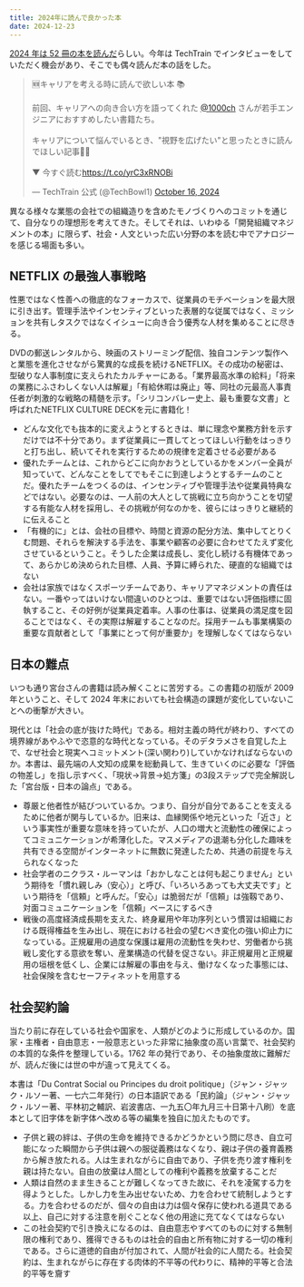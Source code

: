 ```yaml
---
title: 2024年に読んで良かった本
date: 2024-12-23
---
```


[2024 年は 52 冊の本を読んだ](https://booklog.jp/users/1000ch)らしい。今年は TechTrain でインタビューをしていただく機会があり、そこでも偶々読んだ本の話をした。

<blockquote class="twitter-tweet"><p lang="ja" dir="ltr">🆕キャリアを考える時に読んで欲しい本 📚<br><br>前回、キャリアへの向き合い方を語ってくれた <a href="https://twitter.com/1000ch?ref_src=twsrc%5Etfw">@1000ch</a> さんが若手エンジニアにおすすめしたい書籍たち。<br><br>キャリアについて悩んでいるとき、&quot;視野を広げたい&quot;と思ったときに読んでほしい記事🧙‍♀️<br> <br>▼ 今すぐ読む<a href="https://t.co/yrC3xRNOBi">https://t.co/yrC3xRNOBi</a></p>&mdash; TechTrain 公式 (@TechBowl1) <a href="https://twitter.com/TechBowl1/status/1846493621400555537?ref_src=twsrc%5Etfw">October 16, 2024</a></blockquote>

異なる様々な業態の会社での組織造りを含めたモノづくりへのコミットを通じて、自分なりの理想形を考えてきた。そしてそれは、いわゆる「開発組織マネジメントの本」に限らず、社会・人文といった広い分野の本を読む中でアナロジーを感じる場面も多い。

## NETFLIX の最強人事戦略

性悪ではなく性善への徹底的なフォーカスで、従業員のモチベーションを最大限に引き出す。管理手法やインセンティブといった表層的な従属ではなく、ミッションを共有しタスクではなくイシューに向き合う優秀な人材を集めることに尽きる。

<affiliate-link 
  src="https://m.media-amazon.com/images/I/81Q+NRuBYVL._SL1500_.jpg"
  href="https://www.amazon.co.jp/dp/B07GWJCBVP"
  tag="1000ch-22"
  title="NETFLIXの最強人事戦略～自由と責任の文化を築く～">
DVDの郵送レンタルから、映画のストリーミング配信、独自コンテンツ製作へと業態を進化させながら驚異的な成長を続けるNETFLIX。その成功の秘密は、型破りな人事制度に支えられたカルチャーにある。「業界最高水準の給料」「将来の業務にふさわしくない人は解雇」「有給休暇は廃止」等、同社の元最高人事責任者が刺激的な戦略の精髄を示す。「シリコンバレー史上、最も重要な文書」と呼ばれたNETFLIX CULTURE DECKを元に書籍化！
</affiliate-link>

- どんな文化でも抜本的に変えようとするときは、単に理念や業務方針を示すだけでは不十分であり。まず従業員に一貫してとってほしい行動をはっきりと打ち出し、続いてそれを実行するための規律を定着させる必要がある
- 優れたチームとは、これからどこに向かおうとしているかをメンバー全員が知っていて、どんなことをしてでもそこに到達しようとするチームのことだ。優れたチームをつくるのは、インセンティブや管理手法や従業員特典などではない。必要なのは、一人前の大人として挑戦に立ち向かうことを切望する有能な人材を採用し、その挑戦が何なのかを、彼らにはっきりと継続的に伝えること
- 「有機的に」とは、会社の目標や、時間と資源の配分方法、集中してとりくむ問題、それらを解決する手法を、事業や顧客の必要に合わせてたえず変化させているということ。そうした企業は成長し、変化し続ける有機体であって、あらかじめ決められた目標、人員、予算に縛られた、硬直的な組織ではない
- 会社は家族ではなくスポーツチームであり、キャリアマネジメントの責任はない。一番やってはいけない間違いのひとつは、重要ではない評価指標に固執すること、その好例が従業員定着率。人事の仕事は、従業員の満足度を図ることではなく、その実際は解雇することなのだ。採用チームも事業構築の重要な貢献者として「事業にとって何が重要か」を理解しなくてはならない

## 日本の難点

いつも通り宮台さんの書籍は読み解くことに苦労する。この書籍の初版が 2009 年ということ、そして 2024 年末においても社会構造の課題が変化していないことへの衝撃が大きい。

<affiliate-link 
  src="https://m.media-amazon.com/images/I/71RxIEydTyL._SL1500_.jpg"
  href="https://www.amazon.co.jp/dp/B00ISQNGRW"
  tag="1000ch-22"
  title="日本の難点">
現代とは「社会の底が抜けた時代」である。相対主義の時代が終わり、すべての境界線があやふやで恣意的な時代となっている。そのデタラメさを自覚した上で、なぜ社会と現実へコミットメント(深い関わり)していかなければならないのか。本書は、最先端の人文知の成果を総動員して、生きていくのに必要な「評価の物差し」を指し示すべく、「現状→背景→処方箋」の3段ステップで完全解説した「宮台版・日本の論点」である。
</affiliate-link>

- 尊厳と他者性が結びついているか。つまり、自分が自分であることを支えるために他者が関与しているか。旧来は、血縁関係や地元といった「近さ」という事実性が重要な意味を持っていたが、人口の増大と流動性の確保によってコミュニケーションが希薄化した。マスメディアの退潮も分化した趣味を共有できる空間がインターネットに無数に発達したため、共通の前提を与えられなくなった
- 社会学者のニクラス・ルーマンは「おかしなことは何も起こりません」という期待を「慣れ親しみ（安心）」と呼び、「いろいろあっても大丈夫です」という期待を「信頼」と呼んだ。「安心」は脆弱だが「信頼」は強靱であり、対面コミュニケーションを「信頼」ベースにするべき
- 戦後の高度経済成長期を支えた、終身雇用や年功序列という慣習は組織における既得権益を生み出し、現在における社会の望むべき変化の強い抑止力になっている。正規雇用の過度な保護は雇用の流動性を失わせ、労働者から挑戦し変化する意欲を奪い、産業構造の代替を促さない。非正規雇用と正規雇用の垣根を低くし、企業には解雇の事由を与え、働けなくなった事態には、社会保険を含むセーフティネットを用意する

## 社会契約論

当たり前に存在している社会や国家を、人類がどのように形成しているのか。国家・主権者・自由意志・一般意志といった非常に抽象度の高い言葉で、社会契約の本質的な条件を整理している。1762 年の発行であり、その抽象度故に難解だが、読んだ後には世の中が違って見えてくる。

<affiliate-link 
  src="https://m.media-amazon.com/images/I/71MLbncBwnL._SL1048_.jpg"
  href="https://www.amazon.co.jp/dp/B09G9N313X"
  tag="1000ch-22"
  title="社会契約論: 政治的権利の諸原則">
本書は「Du Contrat Social ou Principes du droit politique」（ジャン・ジャック・ルソー著、一七六二年発行）の日本語訳である「民約論」（ジャン・ジャック・ルソー著、平林初之輔訳、岩波書店、一九五〇年九月三十日第十八刷）を底本として旧字体を新字体へ改める等の編集を独自に加えたものです。
</affiliate-link>

- 子供と親の絆は、子供の生命を維持できるかどうかという問に尽き、自立可能になった瞬間から子供は親への服従義務はなくなり、親は子供の養育義務から解き放たれる。人は生まれながらに自由であり、子供を売り渡す権利を親は持たない。自由の放棄は人間としての権利や義務を放棄することだ
- 人類は自然のまま生きることが難しくなってきた故に、それを凌駕する力を得ようとした。しかし力を生み出せないため、力を合わせて統制しようとする。力を合わせるのだが、個々の自由は力は個々保存に使われる道具である以上、自己に対する注意を削ぐことなく他の用途に充てなくてはならない
- この社会契約で引き換えになるのは、自由意志やすべてのものに対する無制限の権利であり、獲得できるものは社会的自由と所有物に対する一切の権利である。さらに道徳的自由が付加されて、人間が社会的に人間たる。社会契約は、生まれながらに存在する肉体的不平等の代わりに、精神的平等と合法的平等を齎す
